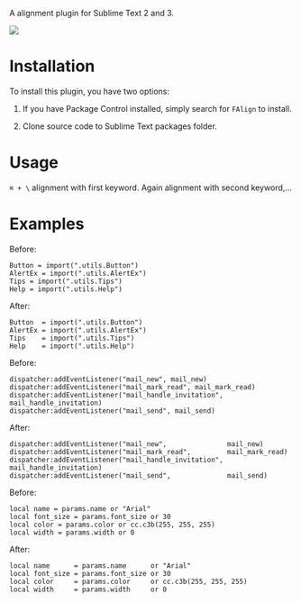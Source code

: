 A alignment plugin for Sublime Text 2 and 3.

![][1]

# Installation

To install this plugin, you have two options:

1. If you have Package Control installed, simply search for `FAlign` to install.

2. Clone source code to Sublime Text packages folder.

# Usage

`⌘ + \` alignment with first keyword. Again alignment with second keyword,...

# Examples

Before:
```
Button = import(".utils.Button")
AlertEx = import(".utils.AlertEx")
Tips = import(".utils.Tips")
Help = import(".utils.Help")
```
After:
```
Button  = import(".utils.Button")
AlertEx = import(".utils.AlertEx")
Tips    = import(".utils.Tips")
Help    = import(".utils.Help")
```


Before:
```
dispatcher:addEventListener("mail_new", mail_new)
dispatcher:addEventListener("mail_mark_read", mail_mark_read)
dispatcher:addEventListener("mail_handle_invitation", mail_handle_invitation)
dispatcher:addEventListener("mail_send", mail_send)
```

After:
```
dispatcher:addEventListener("mail_new",               mail_new)
dispatcher:addEventListener("mail_mark_read",         mail_mark_read)
dispatcher:addEventListener("mail_handle_invitation", mail_handle_invitation)
dispatcher:addEventListener("mail_send",              mail_send)
```


Before:
```
local name = params.name or "Arial"
local font_size = params.font_size or 30
local color = params.color or cc.c3b(255, 255, 255)
local width = params.width or 0
```

After:
```
local name      = params.name      or "Arial"
local font_size = params.font_size or 30
local color     = params.color     or cc.c3b(255, 255, 255)
local width     = params.width     or 0
```



[1]: http://ww4.sinaimg.cn/large/7f870d23gw1exv5kflm7ug20ov0213yx.gif
